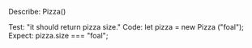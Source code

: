 Describe: Pizza()

Test: "it should return pizza size."
Code: let pizza = new Pizza ("foal");
Expect: pizza.size === "foal";

